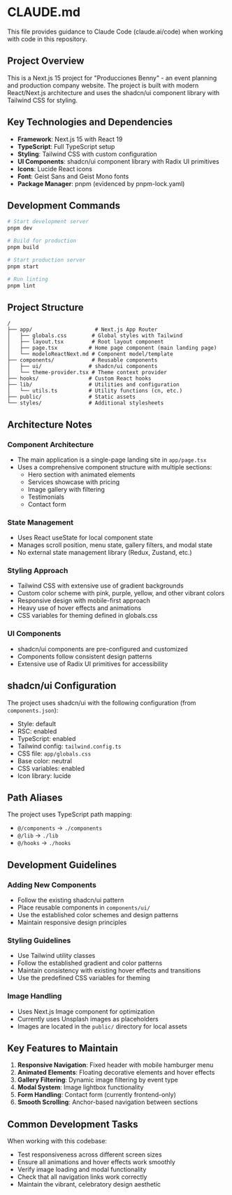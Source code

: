 # CLAUDE.md

This file provides guidance to Claude Code (claude.ai/code) when working with code in this repository.

## Project Overview

This is a Next.js 15 project for "Producciones Benny" - an event planning and production company website. The project is built with modern React/Next.js architecture and uses the shadcn/ui component library with Tailwind CSS for styling.

## Key Technologies and Dependencies

- **Framework**: Next.js 15 with React 19
- **TypeScript**: Full TypeScript setup
- **Styling**: Tailwind CSS with custom configuration
- **UI Components**: shadcn/ui component library with Radix UI primitives
- **Icons**: Lucide React icons
- **Font**: Geist Sans and Geist Mono fonts
- **Package Manager**: pnpm (evidenced by pnpm-lock.yaml)

## Development Commands

```bash
# Start development server
pnpm dev

# Build for production
pnpm build

# Start production server
pnpm start

# Run linting
pnpm lint
```

## Project Structure

```
/
├── app/                    # Next.js App Router
│   ├── globals.css        # Global styles with Tailwind
│   ├── layout.tsx         # Root layout component
│   ├── page.tsx          # Home page component (main landing page)
│   └── modeloReactNext.md # Component model/template
├── components/            # Reusable components
│   ├── ui/               # shadcn/ui components
│   └── theme-provider.tsx # Theme context provider
├── hooks/                # Custom React hooks
├── lib/                  # Utilities and configuration
│   └── utils.ts          # Utility functions (cn, etc.)
├── public/               # Static assets
└── styles/               # Additional stylesheets
```

## Architecture Notes

### Component Architecture
- The main application is a single-page landing site in `app/page.tsx`
- Uses a comprehensive component structure with multiple sections:
  - Hero section with animated elements
  - Services showcase with pricing
  - Image gallery with filtering
  - Testimonials
  - Contact form

### State Management
- Uses React useState for local component state
- Manages scroll position, menu state, gallery filters, and modal state
- No external state management library (Redux, Zustand, etc.)

### Styling Approach
- Tailwind CSS with extensive use of gradient backgrounds
- Custom color scheme with pink, purple, yellow, and other vibrant colors
- Responsive design with mobile-first approach
- Heavy use of hover effects and animations
- CSS variables for theming defined in globals.css

### UI Components
- shadcn/ui components are pre-configured and customized
- Components follow consistent design patterns
- Extensive use of Radix UI primitives for accessibility

## shadcn/ui Configuration

The project uses shadcn/ui with the following configuration (from `components.json`):
- Style: default
- RSC: enabled
- TypeScript: enabled
- Tailwind config: `tailwind.config.ts`
- CSS file: `app/globals.css`
- Base color: neutral
- CSS variables: enabled
- Icon library: lucide

## Path Aliases

The project uses TypeScript path mapping:
- `@/components` → `./components`
- `@/lib` → `./lib`
- `@/hooks` → `./hooks`

## Development Guidelines

### Adding New Components
- Follow the existing shadcn/ui pattern
- Place reusable components in `components/ui/`
- Use the established color schemes and design patterns
- Maintain responsive design principles

### Styling Guidelines
- Use Tailwind utility classes
- Follow the established gradient and color patterns
- Maintain consistency with existing hover effects and transitions
- Use the predefined CSS variables for theming

### Image Handling
- Uses Next.js Image component for optimization
- Currently uses Unsplash images as placeholders
- Images are located in the `public/` directory for local assets

## Key Features to Maintain

1. **Responsive Navigation**: Fixed header with mobile hamburger menu
2. **Animated Elements**: Floating decorative elements and hover effects
3. **Gallery Filtering**: Dynamic image filtering by event type
4. **Modal System**: Image lightbox functionality
5. **Form Handling**: Contact form (currently frontend-only)
6. **Smooth Scrolling**: Anchor-based navigation between sections

## Common Development Tasks

When working with this codebase:
- Test responsiveness across different screen sizes
- Ensure all animations and hover effects work smoothly
- Verify image loading and modal functionality
- Check that all navigation links work correctly
- Maintain the vibrant, celebratory design aesthetic